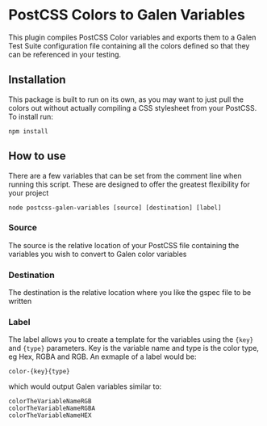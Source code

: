 PostCSS Colors to Galen Variables
================================================================================
This plugin compiles PostCSS Color variables and exports them to a Galen Test Suite configuration file containing all the colors defined so that they can be referenced in your testing.

## Installation
This package is built to run on its own, as you may want to just pull the colors out without actually compiling a CSS stylesheet from your PostCSS. To install run:

`npm install`

## How to use

There are a few variables that can be set from the comment line when running this script. These are designed to offer the greatest flexibility for your project

`node postcss-galen-variables [source] [destination] [label]`

### Source
The source is the relative location of your PostCSS file containing the variables you wish to convert to Galen color variables

### Destination
The destination is the relative location where you like the gspec file to be written

### Label
The label allows you to create a template for the variables using the `{key}` and `{type}` parameters. Key is the variable name and type is the color type, eg Hex, RGBA and RGB. An exmaple of a label would be:

```
color-{key}{type}
```

 which would output Galen variables similar to:

```
colorTheVariableNameRGB
colorTheVariableNameRGBA
colorTheVariableNameHEX
```